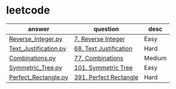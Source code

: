 # leetcode

| answer | question| desc |
|--------| --------| ---- |
|[Reverse_Integer.py](https://github.com/xiaohu50/leetcode/blob/master/Reverse_Integer.py)|[7. Reverse Integer](https://leetcode.com/problems/reverse-integer/#/description)|Easy|
|[Text_Justification.py](https://github.com/xiaohu50/leetcode/blob/master/Text_Justification.py)|[68. Text Justification](https://leetcode.com/problems/text-justification/#/description)|Hard|
|[Combinations.py](https://github.com/xiaohu50/leetcode/blob/master/Combinations.py)|[77. Combinations](https://leetcode.com/problems/combinations/#/description) |Medium|
|[Symmetric_Tree.py](https://github.com/xiaohu50/leetcode/blob/master/Symmetric_Tree.py)|[101. Symmetric Tree](https://leetcode.com/problems/symmetric-tree/#/description)|Easy|
|[Perfect_Rectangle.py](https://github.com/xiaohu50/leetcode/blob/master/Perfect_Rectangle.py) | [391. Perfect Rectangle](https://leetcode.com/problems/perfect-rectangle/#/description)| Hard|

